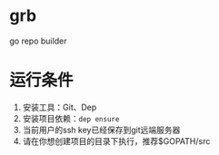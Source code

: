 # grb
go repo builder

# 运行条件
1. 安装工具：Git、Dep
2. 安装项目依赖：`dep ensure`
3. 当前用户的ssh key已经保存到git远端服务器
4. 请在你想创建项目的目录下执行，推荐$GOPATH/src